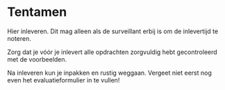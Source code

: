 # Tentamen

Hier inleveren. Dit mag alleen als de surveillant erbij is om de inlevertijd te noteren.

Zorg dat je vóór je inlevert alle opdrachten zorgvuldig hebt gecontroleerd met de voorbeelden.

Na inleveren kun je inpakken en rustig weggaan. Vergeet niet eerst nog even het evaluatieformulier in te vullen!

